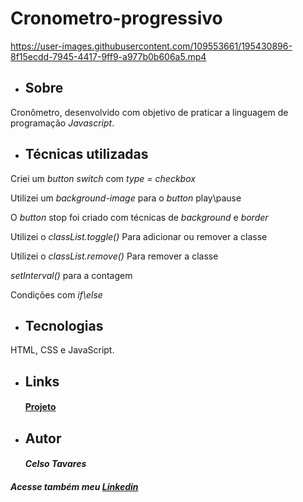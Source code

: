 # Cronometro-progressivo

https://user-images.githubusercontent.com/109553661/195430896-8f15ecdd-7945-4417-9ff9-a977b0b606a5.mp4

* ## Sobre
Cronômetro, desenvolvido com objetivo de praticar a linguagem de programação *Javascript*.


* ## Técnicas utilizadas
Criei um *button switch* com *type = checkbox* 

Utilizei um *background-image* para o *button* play\pause

O *button* stop foi criado com técnicas de *background* e *border* 

Utilizei o *classList.toggle()* Para adicionar ou remover a classe

Utilizei o *classList.remove()* Para remover a classe

*setInterval()* para a contagem 

Condições com *if\else*

* ## Tecnologias 
HTML, CSS e JavaScript.
* ## Links
    #### [Projeto](https://celsotavares.github.io/Cronometro-progressivo/)
* ## Autor
    #### *Celso Tavares*
   
#####                                           Acesse também meu [Linkedin](https://www.linkedin.com/in/celsotavaresjunior/)
